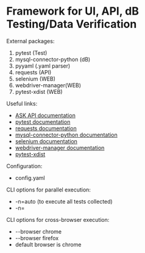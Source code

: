 # Framework for UI, API, dB Testing/Data Verification

External packages:
1. pytest (Test) 
2. mysql-connector-python (dB)
3. pyyaml (.yaml parser)
4. requests (API)
5. selenium (WEB)
6. webdriver-manager(WEB)
7. pytest-xdist (WEB)

Useful links:

* [ASK API documentation](http://ask.portnov.com/api-doc/#/)
* [pytest documentation](https://docs.pytest.org/en/7.2.x/)
* [requests documentation](https://pypi.org/project/requests/)
* [mysql-connector-python documentation](https://pypi.org/project/mysql-connector-python/)
* [selenium documentation](https://pypi.org/project/selenium/)
* [webdriver-manager documentation](https://pypi.org/project/webdriver-manager/)
* [pytest-xdist](https://pypi.org/project/pytest-xdist/)



Configuration:
* config.yaml

CLI options for parallel execution:
* -n=auto (to execute all tests collected)
* -n=<number of tests to be executed>

CLI options for cross-browser execution:
* --browser chrome
* --browser firefox
* default browser is chrome

